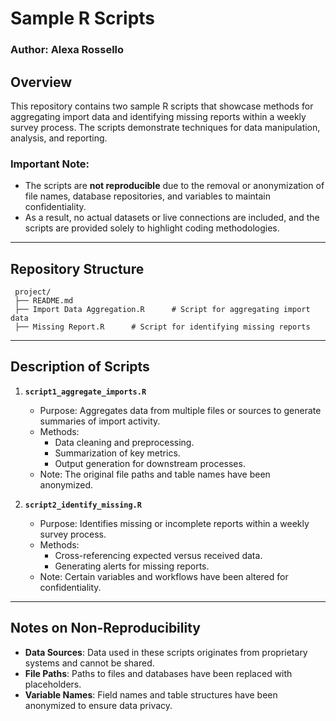 # Sample R Scripts
### Author: Alexa Rossello

## Overview
This repository contains two sample R scripts that showcase methods for aggregating import data and identifying missing reports within a weekly survey process. The scripts demonstrate techniques for data manipulation, analysis, and reporting.

### **Important Note:**
- The scripts are **not reproducible** due to the removal or anonymization of file names, database repositories, and variables to maintain confidentiality.
- As a result, no actual datasets or live connections are included, and the scripts are provided solely to highlight coding methodologies.

---

## Repository Structure

     project/
     ├── README.md
     ├── Import Data Aggregation.R      # Script for aggregating import data
     ├── Missing Report.R      # Script for identifying missing reports

---

## Description of Scripts

1. **`script1_aggregate_imports.R`**
   - Purpose: Aggregates data from multiple files or sources to generate summaries of import activity.
   - Methods:
     - Data cleaning and preprocessing.
     - Summarization of key metrics.
     - Output generation for downstream processes.
   - Note: The original file paths and table names have been anonymized.

2. **`script2_identify_missing.R`**
   - Purpose: Identifies missing or incomplete reports within a weekly survey process.
   - Methods:
     - Cross-referencing expected versus received data.
     - Generating alerts for missing reports.
   - Note: Certain variables and workflows have been altered for confidentiality.

---

## Notes on Non-Reproducibility
- **Data Sources**: Data used in these scripts originates from proprietary systems and cannot be shared.
- **File Paths**: Paths to files and databases have been replaced with placeholders.
- **Variable Names**: Field names and table structures have been anonymized to ensure data privacy.

